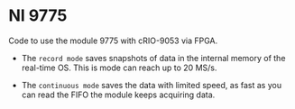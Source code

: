 # NI 9775

Code to use the module 9775 with cRIO-9053 via FPGA.

- The `record mode` saves snapshots of data in the internal memory of the real-time OS. 
This is mode can reach up to 20 MS/s.

- The `continuous mode` saves the data with limited speed, as fast as you can read the FIFO the module keeps acquiring data.
